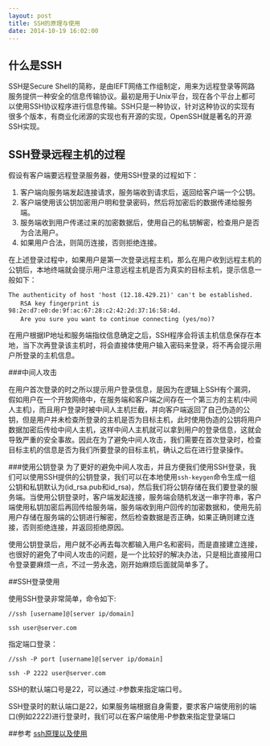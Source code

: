 ```yaml
---
layout: post
title: SSH的原理与使用
date: 2014-10-19 16:02:00
---
```


## 什么是SSH
SSH是Secure Shell的简称，是由IEFT网络工作组制定，用来为远程登录等网路服务提供一种安全的信息传输协议。最初是用于Unix平台，现在各个平台上都可以使用SSH协议程序进行信息传输。SSH只是一种协议，针对这种协议的实现有很多个版本，有商业化闭源的实现也有开源的实现，OpenSSH就是著名的开源SSH实现。

## SSH登录远程主机的过程
假设有客户端要远程登录服务器，使用SSH登录的过程如下：

1. 客户端向服务端发起连接请求，服务端收到请求后，返回给客户端一个公钥。
2. 客户端使用该公钥加密用户明和登录密码，然后将加密后的数据传递给服务端。
3. 服务端收到用户传递过来的加密数据后，使用自己的私钥解密，检查用户是否为合法用户。
4. 如果用户合法，则简历连接，否则拒绝连接。

在上述登录过程中，如果用户是第一次登录远程主机，那么在用户收到远程主机的公钥后，本地终端就会提示用户注意远程主机是否为真实的目标主机，提示信息一般如下：


```
The authenticity of host 'host (12.18.429.21)' can't be established.
　　RSA key fingerprint is 98:2e:d7:e0:de:9f:ac:67:28:c2:42:2d:37:16:58:4d.
　　Are you sure you want to continue connecting (yes/no)?
```

在用户根据IP地址和服务端指纹信息确定之后，SSH程序会将该主机信息保存在本地，当下次再登录该主机时，将会直接体使用户输入密码来登录，将不再会提示用户所登录的主机信息。

###中间人攻击

在用户首次登录的时之所以提示用户登录信息，是因为在逻辑上SSH有个漏洞，假如用户在一个开放网络中，在服务端和客户端之间存在一个第三方的主机(中间人主机)，而且用户登录时被中间人主机拦截，并向客户端返回了自己伪造的公钥，但是用户并未检查所登录的主机是否为目标主机，此时使用伪造的公钥将用户数据加密后传给中间人主机，这样中间人主机就可以拿到用户的登录信息，这就会导致严重的安全事故。因此在为了避免中间人攻击，我们需要在首次登录时，检查目标主机的信息是否为我们所要登录的目标主机，确认之后在进行登录操作。

###使用公钥登录
为了更好的避免中间人攻击，并且方便我们使用SSH登录，我们可以使用SSH提供的公钥登录，我们可以在本地使用`ssh-keygen`命令生成一组公钥和私钥默认为(id_rsa.pub和id_rsa)，然后我们将公钥存储在我们要登录的服务端。当使用公钥登录时，客户端发起连接，服务端会随机发送一串字符串，客户端使用私钥加密后再回传给服务端，服务端收到用户回传的加密数据和，使用先前用户存储在服务端的公钥进行解密，然后检查数据是否正确，如果正确则建立连接，否则拒绝连接，并返回拒绝原因。

使用公钥登录后，用户就不必再去每次都输入用户名和密码，而是直接建立连接，也很好的避免了中间人攻击的问题，是一个比较好的解决办法，只是相比直接用口令登录要麻烦一点，不过一劳永逸，刚开始麻烦后面就简单多了。

##SSH登录使用

使用SSH登录非常简单，命令如下:

```
//ssh [username]@[server ip/domain]

ssh user@server.com
```

指定端口登录：

```
//ssh -P port [username]@[server ip/domain]

ssh -P 2222 user@server.com
```
SSH的默认端口号是22，可以通过`-P`参数来指定端口号。


SSH登录时的默认端口是22，如果服务端根据自身需要，要求客户端使用别的端口(例如2222)进行登录时，我们可以在客户端使用-P参数来指定登录端口


##参考
[ssh原理以及使用](http://www.ruanyifeng.com/blog/2011/12/ssh_remote_login.html)
